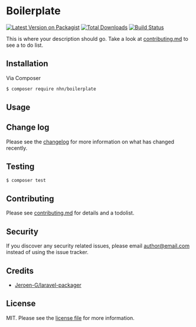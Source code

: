# Boilerplate

[![Latest Version on Packagist][ico-version]][link-packagist]
[![Total Downloads][ico-downloads]][link-downloads]
[![Build Status][ico-travis]][link-travis]

This is where your description should go. Take a look at [contributing.md](contributing.md) to see a to do list.

## Installation

Via Composer

```bash
$ composer require nhn/boilerplate
```

## Usage

## Change log

Please see the [changelog](changelog.md) for more information on what has changed recently.

## Testing

```bash
$ composer test
```

## Contributing

Please see [contributing.md](contributing.md) for details and a todolist.

## Security

If you discover any security related issues, please email author@email.com instead of using the issue tracker.

## Credits

- [Jeroen-G/laravel-packager](https://github.com/Jeroen-G/laravel-packager)

## License

MIT. Please see the [license file](license.md) for more information.

[ico-version]: https://img.shields.io/packagist/v/nhn/boilerplate.svg?style=flat-square
[ico-downloads]: https://img.shields.io/packagist/dt/nhn/boilerplate.svg?style=flat-square
[ico-travis]: https://img.shields.io/travis/nhn/boilerplate/master.svg?style=flat-square
[ico-styleci]: https://styleci.io/repos/12345678/shield
[link-packagist]: https://packagist.org/packages/nhn/boilerplate
[link-downloads]: https://packagist.org/packages/nhn/boilerplate
[link-travis]: https://travis-ci.org/nhn/boilerplate
[link-styleci]: https://styleci.io/repos/12345678
[link-author]: https://github.com/nhn
[link-contributors]: ../../contributors
